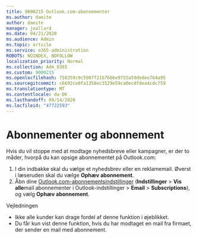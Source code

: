 ```yaml
---
title: 9000215 Outlook.com-abonnementer
ms.author: daeite
author: daeite
manager: joallard
ms.date: 04/21/2020
ms.audience: Admin
ms.topic: article
ms.service: o365-administration
ROBOTS: NOINDEX, NOFOLLOW
localization_priority: Normal
ms.collection: Adm_O365
ms.custom: 9000215
ms.openlocfilehash: 758359c9c5907f2167666e9755a59dedee764a95
ms.sourcegitcommit: c6692ce0fa1358ec3529e59ca0ecdfdea4cdc759
ms.translationtype: MT
ms.contentlocale: da-DK
ms.lasthandoff: 09/14/2020
ms.locfileid: "47722593"
---
```

# <a name="subscriptions-and-unsubscribing"></a>Abonnementer og abonnement

Hvis du vil stoppe med at modtage nyhedsbreve eller kampagner, er der to måder, hvorpå du kan opsige abonnementet på Outlook.com:

1. I din indbakke skal du vælge et nyhedsbrev eller en reklamemail. Øverst i læseruden skal du vælge **Ophæv abonnement**.
2. Åbn dine [Outlook.com-abonnementsindstillinger](https://outlook.live.com/mail/options/mail/brandsSubscriptions) (**Indstillinger**  >  **Vis alle**mail abonnementer i Outlook-indstillinger  >  **Email**  >  **Subscriptions**), og vælg **Ophæv abonnement**.

Vejledningen

- Ikke alle kunder kan drage fordel af denne funktion i øjeblikket.
- Du får kun vist denne funktion, hvis du har modtaget en mail fra firmaet, der sender en mail med abonnement.